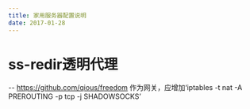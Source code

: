 ```yaml
---
title: 家用服务器配置说明
date: 2017-01-28
---
```

# ss-redir透明代理
-- https://github.com/qious/freedom
作为网关，应增加‘iptables -t nat -A PREROUTING -p tcp -j SHADOWSOCKS’

